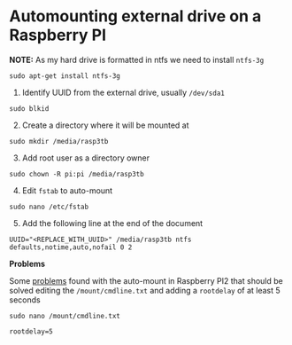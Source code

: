 # Automounting external drive on a Raspberry PI

**NOTE:** As my hard drive is formatted in ntfs we need to install ``ntfs-3g``

```shell
sudo apt-get install ntfs-3g 
```

1. Identify UUID from the external drive, usually `/dev/sda1`

```shell
sudo blkid
```

2. Create a directory where it will be mounted at

```shell
sudo mkdir /media/rasp3tb
```

3. Add root user as a directory owner

```shell
sudo chown -R pi:pi /media/rasp3tb
```

4. Edit `fstab` to auto-mount

```shell
sudo nano /etc/fstab
```

5. Add the following line at the end of the document

```shell
UUID="<REPLACE_WITH_UUID>" /media/rasp3tb ntfs defaults,notime,auto,nofail 0 2
```

**Problems**

Some [problems](https://github.com/raspberrypi/linux/issues/824) found with the auto-mount in Raspberry PI2 that should be solved editing the ``/mount/cmdline.txt`` and adding a ``rootdelay`` of at least 5 seconds

```shell
sudo nano /mount/cmdline.txt
```

```shell
rootdelay=5
```


